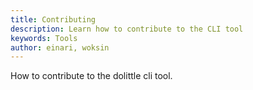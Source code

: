 ```yaml
---
title: Contributing
description: Learn how to contribute to the CLI tool
keywords: Tools
author: einari, woksin
---
```


How to contribute to the dolittle cli tool.

